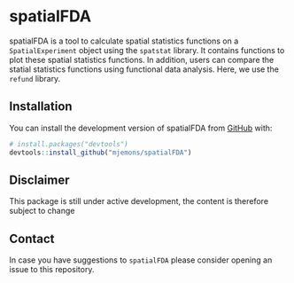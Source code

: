 
<!-- README.md is generated from README.Rmd. Please edit that file -->

# spatialFDA

<!-- badges: start -->
<!-- badges: end -->

spatialFDA is a tool to calculate spatial statistics functions on a
`SpatialExperiment` object using the `spatstat` library. It contains
functions to plot these spatial statistics functions. In addition, users
can compare the statial statistics functions using functional data
analysis. Here, we use the `refund` library.

## Installation

You can install the development version of spatialFDA from
[GitHub](https://github.com/) with:

``` r
# install.packages("devtools")
devtools::install_github("mjemons/spatialFDA")
```

## Disclaimer

This package is still under active development, the content is therefore
subject to change

## Contact

In case you have suggestions to `spatialFDA` please consider opening an
issue to this repository.
